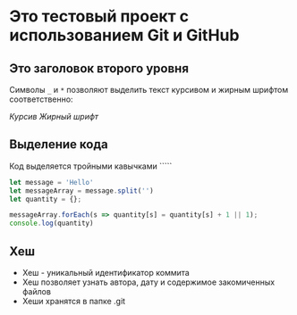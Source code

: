 # Это тестовый проект с использованием Git и GitHub

## Это заголовок второго уровня

Символы `_` и `*` позволяют выделить текст курсивом и жирным шрифтом соответственно:

_Курсив_ _Жирный шрифт_

## Выделение кода

Код выделяется тройными кавычками `````

```JavaScript
let message = 'Hello'
let messageArray = message.split('')
let quantity = {};

messageArray.forEach(s => quantity[s] = quantity[s] + 1 || 1);
console.log(quantity)
```

## Хеш

- Хеш - уникальный идентификатор коммита
- Хеш позволяет узнать автора, дату и содержимое закомиченных файлов
- Хеши хранятся в папке .git
